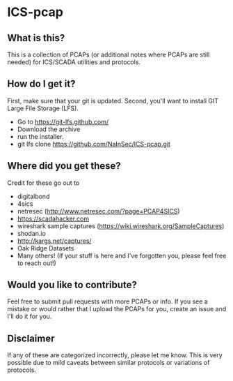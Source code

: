 # ICS-pcap

## What is this?
This is a collection of PCAPs (or additional notes where PCAPs are still needed) for ICS/SCADA utilities and protocols.

## How do I get it?
First, make sure that your git is updated. Second, you'll want to install GIT Large File Storage (LFS). 
- Go to https://git-lfs.github.com/ 
- Download the archive
- run the installer.
- git lfs clone https://github.com/NaInSec/ICS-pcap.git

## Where did you get these?
Credit for these go out to
- digitalbond
- 4sics
- netresec (http://www.netresec.com/?page=PCAP4SICS)
- https://scadahacker.com
- wireshark sample captures (https://wiki.wireshark.org/SampleCaptures)
- shodan.io
- http://kargs.net/captures/
- Oak Ridge Datasets
- Many others! (If your stuff is here and I've forgotten you, please feel free to reach out!)

## Would you like to contribute?
Feel free to submit pull requests with more PCAPs or info. If you see a mistake or would rather that I upload the PCAPs for you, create an issue and I'll do it for you.

## Disclaimer
If any of these are categorized incorrectly, please let me know. This is very possible due to mild caveats between similar protocols or variations of protocols.


